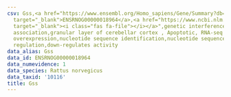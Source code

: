 ```yaml
---
csv: Gss,<a href="https://www.ensembl.org/Homo_sapiens/Gene/Summary?db=core;g=ENSRNOG00000018964"
  target="_blank">ENSRNOG00000018964</a>,<a href="https://www.ncbi.nlm.nih.gov/pubmed/30467350"
  target="_blank"><i class="fas fa-file"></i></a>",genetic interference,functional
  association,granular layer of cerebellar cortex , Apoptotic, RNA-seq assay, hsf-1
  overexpression,nucleotide sequence identification,nucleotide sequence identification,transcriptional
  regulation,down-regulates activity
data_alias: Gss
data_id: ENSRNOG00000018964
data_numevidence: 1
data_species: Rattus norvegicus
data_taxid: '10116'
title: Gss
---
```

